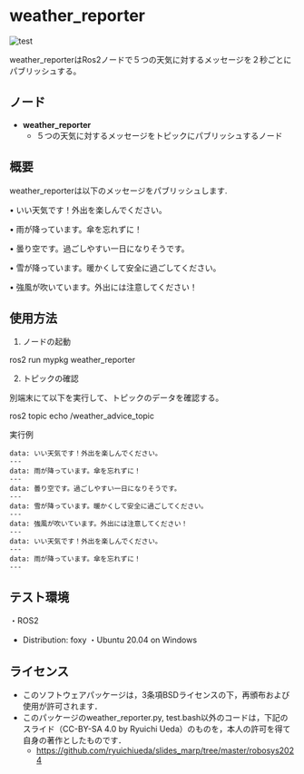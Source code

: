 # weather_reporter

![test](https://github.com/hukuyuma/mypkg/actions/workflows/test.yml/badge.svg)

weather_reporterはRos2ノードで５つの天気に対するメッセージを２秒ごとにパブリッシュする。

## ノード

- **weather_reporter**
  - ５つの天気に対するメッセージをトピックにパブリッシュするノード

## 概要

weather_reporterは以下のメッセージをパブリッシュします.

• いい天気です！外出を楽しんでください。

• 雨が降っています。傘を忘れずに！

• 曇り空です。過ごしやすい一日になりそうです。

• 雪が降っています。暖かくして安全に過ごしてください。

• 強風が吹いています。外出には注意してください！

## 使用方法

1. ノードの起動

ros2 run mypkg weather_reporter

2. トピックの確認

別端末にて以下を実行して、トピックのデータを確認する。

ros2 topic echo /weather_advice_topic

実行例
```
data: いい天気です！外出を楽しんでください。
---
data: 雨が降っています。傘を忘れずに！
---
data: 曇り空です。過ごしやすい一日になりそうです。
---
data: 雪が降っています。暖かくして安全に過ごしてください。
---
data: 強風が吹いています。外出には注意してください！
---
data: いい天気です！外出を楽しんでください。
---
data: 雨が降っています。傘を忘れずに！
---
```

## テスト環境

・ROS2
  - Distribution: foxy
・Ubuntu 20.04 on Windows

## ライセンス

* このソフトウェアパッケージは，3条項BSDライセンスの下，再頒布および使用が許可されます．
* このパッケージのweather_reporter.py, test.bash以外のコードは，下記のスライド（CC-BY-SA 4.0 by Ryuichi Ueda）のものを，本人の許可を得て自身の著作としたものです．
    - https://github.com/ryuichiueda/slides_marp/tree/master/robosys2024
